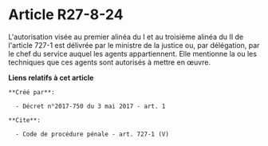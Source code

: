 # Article R27-8-24

L'autorisation visée au premier alinéa du I et au troisième alinéa du II de l'article 727-1 est délivrée par le ministre de
la justice ou, par délégation, par le chef du service auquel les agents appartiennent. Elle mentionne la ou les techniques
que ces agents sont autorisés à mettre en œuvre.

**Liens relatifs à cet article**

	**Créé par**:

	  - Décret n°2017-750 du 3 mai 2017 - art. 1

	**Cite**:

	  - Code de procédure pénale - art. 727-1 (V)
